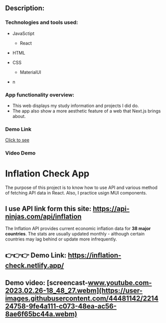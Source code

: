 ## Description:

### Technologies and tools used:
* JavaSctipt
    * React
* HTML
* CSS 
     * MaterialUI
    
* n

### App functionality overview:
- This web displays my study information and projects I did do.
- The app also show a more aesthetic feature of a web that Next.js brings about.

### Demo Link 
[Click to see](https://linhng-portfolio.vercel.app/)

### Video Demo





# Inflation Check App

The purpose of this project is to know how to use API and various method of fetching API data in React. Also, I practice usign MUI components.

## I use API link form this site: https://api-ninjas.com/api/inflation

The Inflation API provides current economic inflation data for <strong> 38 major countries</strong>. The stats are usually updated monthly - although certain countries may lag behind or update more infrequently.

## 👉👉👉 Demo Link: https://inflation-check.netlify.app/


## Demo video: [screencast-www.youtube.com-2023.02.26-18_48_27.webm](https://user-images.githubusercontent.com/44481142/221424758-9fe4a111-c073-48ea-ac56-8ae6f65bc44a.webm)
